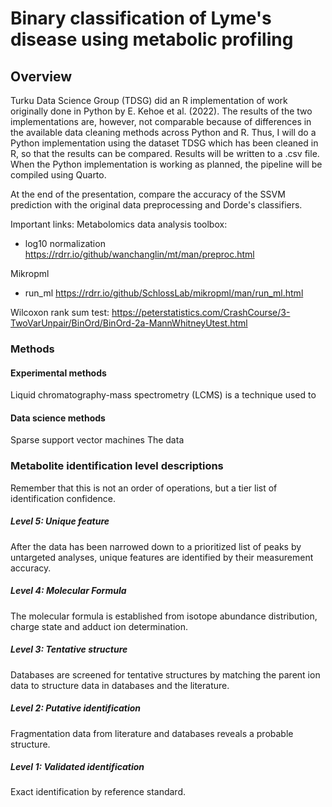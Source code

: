# Binary classification of Lyme's disease using metabolic profiling

## Overview

Turku Data Science Group (TDSG) did an R implementation of work originally done in Python by E. Kehoe et al. (2022). The results of the two implementations are, however, not comparable because of differences in the available data cleaning methods across Python and R. Thus, I will do a Python implementation using the dataset TDSG which has been cleaned in R, so that the results can be compared. Results will be written to a .csv file. When the Python implementation is working as planned, the pipeline will be compiled using Quarto.

At the end of the presentation, compare the accuracy of the SSVM prediction with the original data preprocessing and Dorde's classifiers.


Important links:
Metabolomics data analysis toolbox:
- log10 normalization
https://rdrr.io/github/wanchanglin/mt/man/preproc.html

Mikropml
- run_ml
https://rdrr.io/github/SchlossLab/mikropml/man/run_ml.html

Wilcoxon rank sum test:
https://peterstatistics.com/CrashCourse/3-TwoVarUnpair/BinOrd/BinOrd-2a-MannWhitneyUtest.html
### Methods

#### Experimental methods

Liquid chromatography-mass spectrometry (LCMS) is a technique used to

#### Data science methods

Sparse support vector machines
The data

### Metabolite identification level descriptions
Remember that this is not an order of operations, but a tier list of identification confidence.

##### Level 5: Unique feature

After the data has been narrowed down to a prioritized list of peaks by untargeted analyses, unique features are identified by their measurement accuracy.

##### Level 4: Molecular Formula

The molecular formula is established from isotope abundance distribution, charge state and adduct ion determination.

##### Level 3: Tentative structure

Databases are screened for tentative structures by matching the parent ion data to structure data in databases and the literature.

##### Level 2: Putative identification

Fragmentation data from literature and databases reveals a probable structure.

##### Level 1: Validated identification

Exact identification by reference standard.
